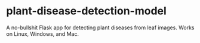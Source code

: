 # plant-disease-detection-model
A no-bullshit Flask app for detecting plant diseases from leaf images. Works on Linux, Windows, and Mac.
